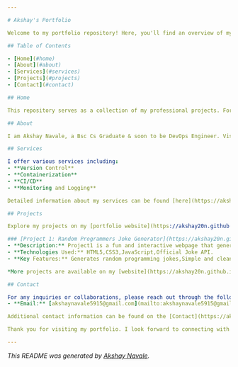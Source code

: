 ```yaml
---

# Akshay's Portfolio

Welcome to my portfolio repository! Here, you'll find an overview of my projects and services. For detailed information, please visit my [portfolio website](https://akshay20n.github.io/portfolio).

## Table of Contents

- [Home](#home)
- [About](#about)
- [Services](#services)
- [Projects](#projects)
- [Contact](#contact)

## Home

This repository serves as a collection of my professional projects. For a comprehensive view of my work, please visit my [portfolio website](https://akshay20n.github.io/portfolio).

## About

I am Akshay Navale, a Bsc Cs Graduate & soon to be DevOps Engineer. Visit the [About](https://akshay20n.github.io/portfolio/about) section of my website to learn more about me.

## Services

I offer various services including:
- **Version Control**
- **Containerization**
- **CI/CD**
- **Monitoring and Logging**

Detailed information about my services can be found [here](https://akshay20n.github.io/portfolio/services).

## Projects

Explore my projects on my [portfolio website](https://akshay20n.github.io/portfolio/projects). Below are a few highlights:

### [Project 1: Random Programmers Joke Generator](https://akshay20n.github.io/Project1/)
- **Description:** Project1 is a fun and interactive webpage that generates random programming jokes. It's perfect for developers looking to take a quick break and have a laugh. The jokes are fetched from a public API and displayed on the webpage.
- **Technologies Used:** HTML5,CSS3,JavaScript,Official Joke API.
- **Key Features:** Generates random programming jokes,Simple and clean user interface,Responsive design for use on any device,Lightweight and fast.

*More projects are available on my [website](https://akshay20n.github.io/portfolio/projects).*

## Contact

For any inquiries or collaborations, please reach out through the following channels:
- **Email:** [akshaynavale5915@gmail.com](mailto:akshaynavale5915@gmail.com)

Additional contact information can be found on the [Contact](https://akshay20n.github.io/portfolio/contact) page of my website.

Thank you for visiting my portfolio. I look forward to connecting with you!

---
```


*This README was generated by [Akshay Navale](https://github.com/akshay20n).*
